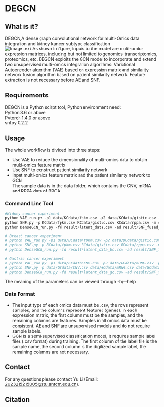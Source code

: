 # DEGCN
## What is it?
DEGCN,A dense graph convolutional network for multi-Omics data integration and kidney kancer subtype classification<br>
![Image text](https://github.com/yoyolooki/DEGCN/data/Figs1.png)
As shown in figure, inputs to the model are multi-omics expression matrices, including but not limited to genomics, transcriptomics, proteomics, etc. DEGCN exploits the GCN model to incorporate and extend two unsupervised multi-omics integration algorithms: Variational Autoencoder algorithm (VAE) based on expression matrix and similarity network fusion algorithm based on patient similarity network. Feature extraction is not necessary before AE and SNF. <br>

## Requirements 
DEGCN is a Python scirpt tool, Python environment need:<br>
Python 3.6 or above <br>
Pytorch 1.4.0 or above <br>
snfpy 0.2.2 <br>


## Usage
The whole workflow is divided into three steps: <br>
* Use VAE to reduce the dimensionality of multi-omics data to obtain multi-omics feature matrix <br>
* Use SNF to construct patient similarity network <br>
* Input multi-omics feature matrix  and the patient similarity network to GCN <br>
The sample data is in the data folder, which contains the CNV, mRNA and RPPA data of BRCA. <br>

### Command Line Tool
```Python
#Kidney cancer experiment
python VAE_run.py -p1 data/KCdata/fpkm.csv -p2 data/KCdata/gistic.csv -p3 data/KCdata/rppa.csv -s 0 -d gpu -e 100 -m 0 -bs 16
python SNF.py -p KCdata/fpkm.csv KCdata/gistic.csv KCdata/rppa.csv -m sqeuclidean
python DenseGCN_run.py -fd result/latent_data.csv -ad result/SNF_fused_matrix.csv -ld data/KCdata/sample_classes.csv -ts KCdata/test_sample.csv -m 0 -d gpu -p 20

# Breast cancer experiment
# python VAE_run.py -p1 data/BCdata/fpkm.csv -p2 data/BCdata/gistic.csv -p3 data/BCdata/rppa.csv -s 0 -d gpu -e 100 -m 0 -bs 16
# python SNF.py -p BCdata/fpkm.csv BCdata/gistic.csv BCdata/rppa.csv -m sqeuclidean
# python DenseGCN_run.py -fd result/latent_data_bc.csv -ad result/SNF_fused_matrix_bc.csv -ld data/BCdata/sample_classes.csv -ts data/BCdata/test_sample.csv -m 0 -d gpu -p 20

# Gastric cancer experiment
# python VAE_run.py -p1 data/GCdata/CNV.csv -p2 data/GCdata/mRNA.csv -p3 data/GCdata/somatic.csv -s 0 -d gpu -e 100 -m 0 -bs 16
# python SNF.py -p data/GCdata/CNV.csv data/GCdata/mRNA.csv data/GCdata/somatic.csv -m sqeuclidean
# python DenseGCN_run.py -fd result/latent_data_gc.csv -ad result/SNF_fused_matrix_gc.csv -ld data/GCdata/sample_classes.csv -ts data/GCdata/test_sample.csv -m 0 -d gpu -p 20
```
The meaning of the parameters can be viewed through -h/--help <br>

### Data Format
* The input type of each omics data must be .csv, the rows represent samples, and the columns represent features (genes). In each expression matrix, the first column must be the samples, and the remaining columns are features. Samples in all omics data must be consistent. AE and SNF are unsupervised models and do not require sample labels.<br>
* GCN is a semi-supervised classification model, it requires sample label files (.csv format) during training. The first column of the label file is the sample name, the second column is the digitized sample label, the remaining columns are not necessary. <br>


## Contact
For any questions please contact Yu Li (Email: 2023215215005@stu.ahtcm.edu.cn).

## Citation

